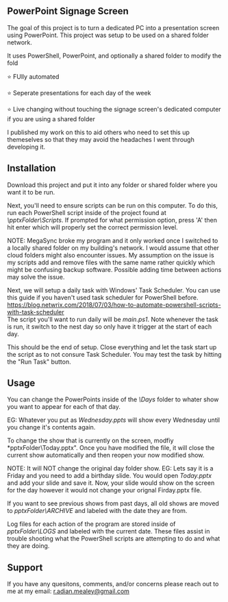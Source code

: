 ## PowerPoint Signage Screen

The goal of this project is to turn a dedicated PC into a presentation screen using PowerPoint. This project was setup to be used on a shared folder network.

It uses PowerShell, PowerPoint, and optionally a shared folder to modify the fold

⭐ FUlly automated

⭐ Seperate presentations for each day of the week

⭐ Live changing without touching the signage screen's dedicated computer if you are using a shared folder

I published my work on this to aid others who need to set this up themeselves so that they may avoid the headaches I went through developing it.

## Installation

Download this project and put it into any folder or shared folder where you want it to be run.

Next, you'll need to ensure scripts can be run on this computer. To do this, run each PowerShell script inside of the project found at *\\pptxFolder\Scripts*. If prompted for what permission option, press 'A' then hit enter which will properly set the correct permission level.

NOTE: MegaSync broke my program and it only worked once I switched to a locally shared folder on my building's network. I would assume that other cloud folders might also encounter issues. My assumption on the issue is my scripts add and remove files with the same name rather quickly which might be confusing backup software. Possible adding time between actions may solve the issue.

Next, we will setup a daily task with Windows' Task Scheduler. You can use this guide if you haven't used task scheduler for PowerShell before. \
https://blog.netwrix.com/2018/07/03/how-to-automate-powershell-scripts-with-task-scheduler  
The script you'll want to run daily will be *main.ps1*. Note whenever the task is run, it switch to the nest day so only have it trigger at the start of each day.

This should be the end of setup. Close everything and let the task start up the script as to not consure Task Scheduler. You may test the task by hitting the "Run Task" button.

## Usage

You can change the PowerPoints inside of the *\Days* folder to whater show you want to appear for each of that day. 

EG: Whatever you put as *Wednesday.ppts* will show every Wednesday until you change it's contents again.

To change the show that is currently on the screen, modfiy *pptxFolder\Today.pptx". Once you have modified the file, it will close the current show automatically and then reopen your now modified show.

NOTE: It will NOT change the original day folder show. EG: Lets say it is a Friday and you need to add a birthday slide. You would open *Today.pptx* and add your slide and save it. Now, your slide would show on the screen for the day however it would not change your orignal Firday.pptx file.

If you want to see previous shows from past days, all old shows are moved to *pptxFolder\ARCHIVE* and labeled with the date they are from.

Log files for each action of the program are stored inside of *pptxFolder\LOGS* and labeled with the current date. These files assist in trouble shooting what the PowerShell scripts are attempting to do and what they are doing.

## Support

If you have any quesitons, comments, and/or concerns please reach out to me at my email:
r.adian.mealey@gmail.com 